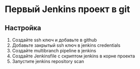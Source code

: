 #  Первый Jenkins проект в git

## Настройка
1. Создайте ssh ключ и добавьте в github
2. Добавьте закрытый ssh ключ в jenkins credentials
3. Создайте multibranch pipeline в jenkins 
4. Создайте Jenkinsfile с скриптом jenkins в корне проекта
5. Запустите jenkins repository scan